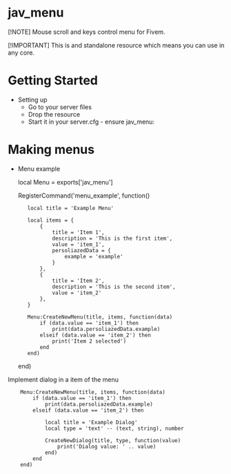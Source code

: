 # jav_menu

[!NOTE]
Mouse scroll and keys control menu for Fivem.

[!IMPORTANT]
This is and standalone resource which means you can use in any core.

# Getting Started

* Setting up
    * Go to your server files
    * Drop the resource
    * Start it in your server.cfg - ensure jav_menu:

# Making menus

   * Menu example

    
        local Menu = exports['jav_menu']

        RegisterCommand('menu_example', function()
        
            local title = 'Example Menu'
        
            local items = {
                {
                    title = 'Item 1',
                    description = 'This is the first item',
                    value = 'item_1',
                    persoliazedData = {
                        example = 'example'
                    }
                },
                {
                    title = 'Item 2',
                    description = 'This is the second item',
                    value = 'item_2'
                },
            }
        
            Menu:CreateNewMenu(title, items, function(data)
                if (data.value == 'item_1') then
                    print(data.persoliazedData.example)
                elseif (data.value == 'item_2') then
                    print('Item 2 selected')
                end
            end)
        
        end)
      
      
    

 Implement dialog in a item of the menu

    
        Menu:CreateNewMenu(title, items, function(data)
            if (data.value == 'item_1') then
                print(data.persoliazedData.example)
            elseif (data.value == 'item_2') then
    
                local title = 'Example Dialog'
                local type = 'text' -- (text, string), number
    
                CreateNewDialog(title, type, function(value)
                    print('Dialog value: ' .. value)
                end)
            end
        end)
    
